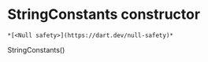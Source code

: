 


# StringConstants constructor




    *[<Null safety>](https://dart.dev/null-safety)*



StringConstants()












